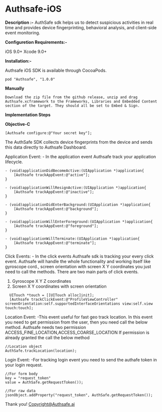 # Authsafe-iOS

**Description :-**
AuthSafe sdk helps us to detect suspicious activities in real time and provides device fingerprinting, behavioral analysis, and client-side event monitoring.

**Configuretion Requirements:-**

iOS 9.0+
Xcode 9.0+

**Installation:-**

Authsafe iOS SDK is available through CocoaPods.

```
pod "Authsafe", "1.0.0"
```

**Manually**
```
Download the zip file from the github release, unzip and drag Authsafe.xcframework to the Frameworks, Libraries and Embedded Content section of the target. They should all be set to Embed & Sign.
```

**Implementation Steps**

**Objective-C**

```
[Authsafe configure:@"Your secret key"];
```
The AuthSafe SDK collects device fingerprints from the device and sends this data directly to Authsafe Dashboard.

Application Event: - In the application event Authsafe track your application lifecycle.

```
- (void)applicationDidBecomeActive:(UIApplication *)application{
	[Authsafe trackAppEvent:@"active"];
}

- (void)applicationWillResignActive:(UIApplication *)application{
	[Authsafe trackAppEvent:@"inactive"];
}

- (void)applicationDidEnterBackground:(UIApplication *)application{
	[Authsafe trackAppEvent:@"background"];
}

- (void)applicationWillEnterForeground:(UIApplication *)application{
	[Authsafe trackAppEvent:@"foreground"];
}

- (void)applicationWillTerminate:(UIApplication *)application{
	[Authsafe trackAppEvent:@"terminate"];
}

```
Click Events: - In the click events Authsafe sdk is tracking your every click event. Authsafe will handle the whole functionality and working itself like gyroscope cord., screen orientation with screen X Y coordinates you just need to call the methods.
There are two main parts of click events.

1. Gyroscope X Y Z coordinates
2. Screen X Y coordinates with screen orientation

```
  UITouch *touch = [[UITouch alloc]init];
  [Authsafe trackClickEvent:@"ProfileViewController" screenOrientation:self.supportedInterfaceOrientations view:self.view touch:touch];
```

Location Event: -This event useful for fast geo track location.
In this event you need to get permission from the user, then you need call the below method.
Authsafe needs two permission  ACCESS_FINE_LOCATION,ACCESS_COARSE_LOCATION
If permission is already granted the call the below method

```
//Location object
AuthSafe.trackLocation(location);
```


Login Event: -For tracking login event you need to send the authafe token in your login request.

```
//For form body
key = "request_token"
value = AuthSafe.getRequestToken());

//For raw data
jsonObject.addProperty("request_token", AuthSafe.getRequestToken());

```

Thank you!
Copyright@Authsafe.ai



